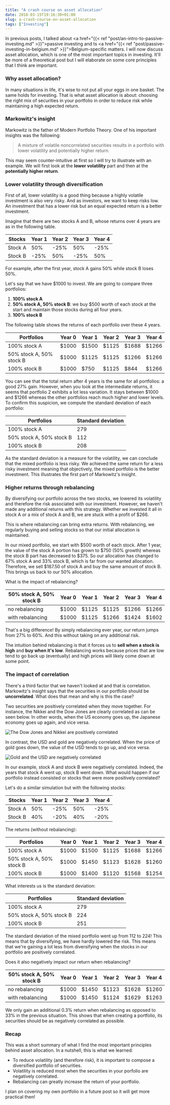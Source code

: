 ```yaml
---
title: "A crash course on asset allocation"
date: 2018-03-15T19:16:30+01:00
slug: a-crash-course-on-asset-allocation
tags: ["Investing"]
---
```


In previous posts, I talked about <a href="{{< ref "post/an-intro-to-passive-investing.md" >}}">passive investing</a>
and ts <a href="{{< ref "post/passive-investing-in-belgium.md" >}}">Belgium-specific matters</a>.
I will now discuss asset allocation, which is one of the most important topics
in investing. It'll be more of a theoretical post but I will elaborate on some
core principles that I think are important.

### Why asset allocation?
In many situations in life, it's wise to not put all your eggs in one basket.
The same holds for investing. That is what asset allocation is about: choosing
the right mix of securities in your portfolio in order to reduce risk while
maintaining a high expected return.

### Markowitz's insight
Markowitz is the father of Modern Portfolio Theory. One of his important
insights was the following:

> A mixture of volatile noncorrelated securities results in a portfolio with
> lower volatility and potentially higher return.

This may seem counter-intuitive at first so I will try to illustrate with an
example.  We will first look at the __lower volatility__ part and then at the
__potentially higher return__.

### Lower volatility through diversification
First of all, lower volatility is a good thing because a highly volatile
investment is also very risky. And as investors, we want to keep risks low. An
investment that has a lower risk but an equal expected return is a better
investment.

Imagine that there are two stocks A and B, whose returns over 4 years are as in
the following table.

Stocks  | Year 1 | Year 2 | Year 3 | Year 4
------- |--------|--------|--------|-------
Stock A | 50%    | -25%   | 50%    | -25%
Stock B | -25%   | 50%    | -25%   | 50%

For example, after the first year, stock A gains 50% while stock B loses 50%.

Let's say that we have $1000 to invest. We are going to compare three
portfolios:

1. __100% stock A__
2. __50% stock A, 50% stock B__: we buy $500 worth of each stock at the start
   and maintain those stocks during all four years.
3. __100% stock B__

The following table shows the returns of each portfolio over these 4 years.

Portfolios               | Year 0 | Year 1 | Year 2 | Year 3 | Year 4
-------                  | ------ |--------|--------|--------|-------
100% stock A             | $1000  | $1500  | $1125  | $1688  | $1266
50% stock A, 50% stock B | $1000  | $1125  | $1125  | $1266  | $1266
100% stock B             | $1000  | $750   | $1125  | $844   | $1266

You can see that the total return after 4 years is the same for all portfolios:
a good 27% gain. However, when you look at the intermediate returns, it seems
that portfolio 2 exhibits a lot less variation. It stays between $1000 and $1266
whereas the other portfolios reach much higher and lower levels. To confirm this
suspicion, we compute the standard deviation of each portfolio:

Portfolios               | Standard deviation
-------                  | ---------
100% stock A             | 279
50% stock A, 50% stock B | 112
100% stock B             | 208

As the standard deviation is a measure for the volatility, we can conclude that
the mixed portfolio is less risky. We achieved the same return for a less risky
investment meaning that objectively, the mixed portfolio is the better
investment. This illustrates the first part of Markowitz's insight.

### Higher returns through rebalancing
By diversifying our portfolio across the two stocks, we lowered its volatility
and therefore the risk associated with our investment. However, we haven't made
any additional returns with this strategy. Whether we invested it all in stock A
or a mix of stock A and B, we are stuck with a profit of $266.

This is where rebalancing can bring extra returns. With rebalancing, we
regularly buying and selling stocks so that our initial allocation is
maintained.

In our mixed portfolio, we start with $500 worth of each stock. After 1 year,
the value of the stock A portion has grown to $750 (50% growth) whereas the
stock B part has decreased to $375. So our allocation has changed to 67% stock A
and 33% stock B, which is far from our wanted allocation. Therefore, we sell
$187.50 of stock A and buy the same amount of stock B. This brings us back to
our 50% allocation.

What is the impact of rebalancing?

50% stock A, 50% stock B | Year 0 | Year 1 | Year 2 | Year 3 | Year 4
-------                  | ------ |--------|--------|--------|-------
no rebalancing           | $1000  | $1125  | $1125  | $1266  | $1266
with rebalancing         | $1000  | $1125  | $1266  | $1424  | $1602

That's a big difference! By simply rebalancing ever year, our return jumps from
27% to 60%. And this without taking on any additional risk.

The intuition behind rebalancing is that it forces us to __sell when a stock is
high__ and __buy when it's low__. Rebalancing works because prices that are low
tend to go back up (eventually) and high prices will likely come down at some
point.

### The impact of correlation
There's a third factor that we haven't looked at and that is correlation.
Markowitz's insight says that the securities in our portfolio should be
__uncorrelated__. What does that mean and why is this the case?

Two securities are positively correlated when they move together. For instance,
the Nikkei and the Dow Jones are clearly correlated as can be seen below. In
other words, when the US economy goes up, the Japanese economy goes up again,
and vice versa. 

![The Dow Jones and Nikkei are positively correlated](/images/correlated.png)

In contrast, the USD and gold are negatively correlated. When the price of gold
goes down, the value of the USD tends to go up, and vice versa.

![Gold and the USD are negatively correlated](/images/negatively-correlated.png)

In our example, stock A and stock B were negatively correlated. Indeed, the
years that stock A went up, stock B went down. What would happen if our
portfolio instead consisted or stocks that were more positively correlated?

Let's do a similar simulation but with the following stocks:

Stocks  | Year 1 | Year 2 | Year 3 | Year 4
------- |--------|--------|--------|-------
Stock A | 50%    | -25%   | 50%    | -25%
Stock B | 40%    | -20%   | 40%    | -20%

The returns (without rebalancing):

Portfolios               | Year 0 | Year 1 | Year 2 | Year 3 | Year 4
-------                  | ------ |--------|--------|--------|-------
100% stock A             | $1000  | $1500  | $1125  | $1688  | $1266
50% stock A, 50% stock B | $1000  | $1450  | $1123  | $1628  | $1260
100% stock B             | $1000  | $1400  | $1120  | $1568  | $1254

What interests us is the standard deviation:

Portfolios               | Standard deviation
-------                  | ---------
100% stock A             | 279
50% stock A, 50% stock B | 224
100% stock B             | 251

The standard deviation of the mixed portfolio went up from 112 to 224! This
means that by diversifying, we have hardly lowered the risk. This means that
we're gaining a lot less from diversifying when the stocks in our portfolio are
positively correlated.

Does it also negatively impact our return when rebalancing?

50% stock A, 50% stock B | Year 0 | Year 1 | Year 2 | Year 3 | Year 4
-------                  | ------ |--------|--------|--------|-------
no rebalancing           | $1000  | $1450  | $1123  | $1628  | $1260
with rebalancing         | $1000  | $1450  | $1124  | $1629  | $1263 

We only gain an additional 0.3% return when rebalancing as opposed to 33% in the
previous situation. This shows that when creating a portfolio, its securities
should be as negatively correlated as possible.

### Recap
This was a short summary of what I find the most important principles behind
asset allocation. In a nutshell, this is what we learned:

* To reduce volatility (and therefore risk), it is important to compose a
  diversified portfolio of securities.
* Volatility is reduced most when the securities in your porfolio are negatively
  correlated.
* Rebalancing can greatly increase the return of your portfolio.

I plan on covering my own portfolio in a future post so it will get more
practical then!
